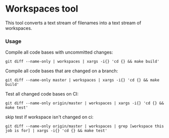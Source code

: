 # Workspaces tool

This tool converts a text stream of filenames into a text stream of workspaces.

### Usage

Compile all code bases with uncommitted changes:

```
git diff --name-only | workspaces | xargs -i{} 'cd {} && make build'
```

Compile all code bases that are changed on a branch:

```
git diff --name-only master | workspaces | xargs -i{} 'cd {} && make build'
```

Test all changed code bases on CI:

```
git diff --name-only origin/master | workspaces | xargs -i{} 'cd {} && make test'
```

skip test if workspace isn't changed on ci:

```
git diff --name-only origin/master | workspaces | grep [workspace this job is for] | xargs -i{} 'cd {} && make test'
```
